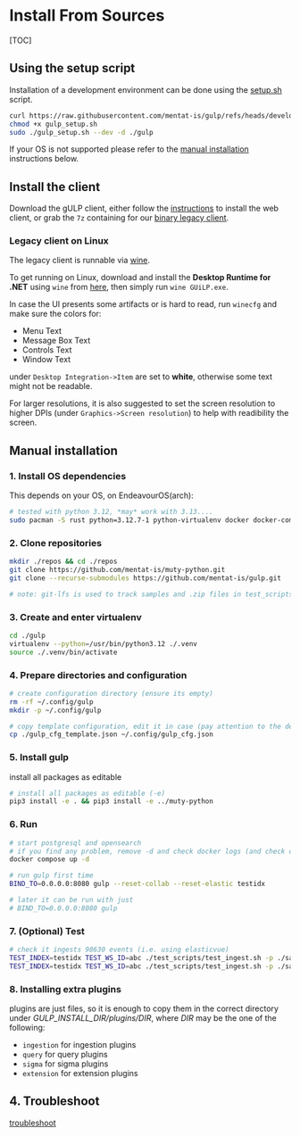 
# Install From Sources

[TOC]

## Using the setup script

Installation of a development environment can be done using the [setup.sh](https://github.com/mentat-is/gulp/blob/develop/setup.sh) script.

```bash
curl https://raw.githubusercontent.com/mentat-is/gulp/refs/heads/develop/setup.sh -o gulp_setup.sh
chmod +x gulp_setup.sh
sudo ./gulp_setup.sh --dev -d ./gulp
```

If your OS is not supported please refer to the [manual installation](<#Manual installation>) instructions below.

## Install the client

Download the gULP client, either follow the [instructions](https://github.com/mentat-is/gulpui-web/blob/master/README.md#installation) to install the web client,
or grab the `7z` containing for our [binary legacy client](https://github.com/mentat-is/gulp/releases/download/legacy/GUiLP_legacy_bin.7z).

### Legacy client on Linux

The legacy client is runnable via [wine](https://winehq.org).

To get running on Linux, download and install the **Desktop Runtime for .NET** using `wine` from [here](https://dotnet.microsoft.com/en-us/download/dotnet/6.0),
then simply run `wine GUiLP.exe`.

In case the UI presents some artifacts or is hard to read, run `winecfg` and make sure the colors for:

- Menu Text
- Message Box Text
- Controls Text
- Window Text

under `Desktop Integration->Item` are set to **white**, otherwise some text might not be readable.

For larger resolutions, it is also suggested to set the screen resolution to higher DPIs (under `Graphics->Screen resolution`) to help with readibility the screen.

## Manual installation

### 1. Install OS dependencies

This depends on your OS, on EndeavourOS(arch):

~~~bash
# tested with python 3.12, *may* work with 3.13....
sudo pacman -S rust python=3.12.7-1 python-virtualenv docker docker-compose docker-buildx jq libpqxx git-lfs
~~~

### 2. Clone repositories

~~~bash
mkdir ./repos && cd ./repos
git clone https://github.com/mentat-is/muty-python.git
git clone --recurse-submodules https://github.com/mentat-is/gulp.git

# note: git-lfs is used to track samples and .zip files in test_scripts
~~~

### 3. Create and enter virtualenv

~~~bash
cd ./gulp
virtualenv --python=/usr/bin/python3.12 ./.venv
source ./.venv/bin/activate
~~~

### 4. Prepare directories and configuration

~~~bash
# create configuration directory (ensure its empty)
rm -rf ~/.config/gulp
mkdir -p ~/.config/gulp

# copy template configuration, edit it in case (pay attention to the debug options!)
cp ./gulp_cfg_template.json ~/.config/gulp_cfg.json
~~~

### 5. Install gulp

install all packages as editable

~~~bash
# install all packages as editable (-e)
pip3 install -e . && pip3 install -e ../muty-python
~~~

### 6. Run

~~~bash
# start postgresql and opensearch
# if you find any problem, remove -d and check docker logs (and check our troubleshooting guide)
docker compose up -d

# run gulp first time
BIND_TO=0.0.0.0:8080 gulp --reset-collab --reset-elastic testidx

# later it can be run with just
# BIND_TO=0.0.0.0:8080 gulp
~~~

### 7. (Optional) Test

~~~bash
# check it ingests 98630 events (i.e. using elasticvue)
TEST_INDEX=testidx TEST_WS_ID=abc ./test_scripts/test_ingest.sh -p ./samples/win_evtx
TEST_INDEX=testidx TEST_WS_ID=abc ./test_scripts/test_ingest.sh -p ./samples/win_evtx
~~~

### 8. Installing extra plugins

plugins are just files, so it is enough to copy them in the correct directory under *GULP_INSTALL_DIR/plugins/DIR*, where *DIR* may be the one of the following:

  - `ingestion` for ingestion plugins
  - `query` for query plugins
  - `sigma` for sigma plugins
  - `extension` for extension plugins

## 4. Troubleshoot

[troubleshoot](./Troubleshooting.md)
